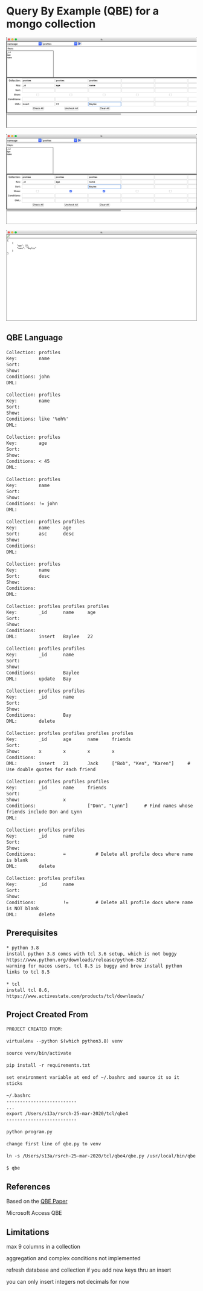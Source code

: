 # Query By Example (QBE) for a mongo collection

![alt text here](https://github.com/JamesSchiller/images/blob/master/Screen%20Shot%202020-05-07%20at%2010.10.34%20PM.png?raw=true)

![alt text here](https://github.com/JamesSchiller/images/blob/master/Screen%20Shot%202020-05-07%20at%2010.11.29%20PM.png?raw=true)

![alt text here](https://github.com/JamesSchiller/images/blob/master/Screen%20Shot%202020-05-07%20at%2010.11.42%20PM.png?raw=true)

## QBE Language

```
Collection: profiles
Key:        name
Sort:
Show:  
Conditions: john
DML: 

Collection: profiles
Key:        name
Sort: 
Show: 
Conditions: like '%oh%'
DML:

Collection: profiles
Key:        age
Sort: 
Show:
Conditions: < 45
DML:

Collection: profiles
Key:        name
Sort: 
Show:
Conditions: != john
DML: 

Collection: profiles profiles
Key:        name     age
Sort:       asc      desc
Show:
Conditions:
DML:

Collection: profiles
Key:        name
Sort:       desc
Show: 
Conditions:
DML:

Collection: profiles profiles profiles
Key:        _id      name     age
Sort:
Show:
Conditions:
DML:        insert   Baylee   22

Collection: profiles profiles
Key:        _id      name     
Sort:
Show:
Conditions:          Baylee
DML:        update   Bay

Collection: profiles profiles
Key:        _id      name     
Sort:
Show:
Conditions:          Bay
DML:        delete   

Collection: profiles profiles profiles profiles
Key:        _id      age      name     friends
Sort:      
Show:       x        x        x        x
Conditions:                            
DML:        insert   21       Jack     ["Bob", "Ken", "Karen"]     # Use double quotes for each friend

Collection: profiles profiles profiles
Key:        _id      name     friends
Sort:      
Show:                x        
Conditions:                   ["Don", "Lynn"]      # Find names whose friends include Don and Lynn         
DML:           

Collection: profiles profiles
Key:        _id      name    
Sort:      
Show:                      
Conditions:          =           # Delete all profile docs where name is blank        
DML:        delete

Collection: profiles profiles
Key:        _id      name    
Sort:      
Show:                      
Conditions:          !=          # Delete all profile docs where name is NOT blank        
DML:        delete
```

## Prerequisites

```
* python 3.8
install python 3.8 comes with tcl 3.6 setup, which is not buggy
https://www.python.org/downloads/release/python-382/
warning for macos users, tcl 8.5 is buggy and brew install python links to tcl 8.5

* tcl
install tcl 8.6, 
https://www.activestate.com/products/tcl/downloads/
```

## Project Created From

```
PROJECT CREATED FROM:

virtualenv --python $(which python3.8) venv

source venv/bin/activate

pip install -r requirements.txt 

set environment variable at end of ~/.bashrc and source it so it sticks

~/.bashrc
--------------------------
...
export /Users/s13a/rsrch-25-mar-2020/tcl/qbe4
--------------------------

python program.py

change first line of qbe.py to venv

ln -s /Users/s13a/rsrch-25-mar-2020/tcl/qbe4/qbe.py /usr/local/bin/qbe

$ qbe
```

## References

Based on the <a href="http://pages.cs.wisc.edu/~dbbook/openAccess/thirdEdition/qbe.pdf">QBE Paper</a>

Microsoft Access QBE


## Limitations

max 9 columns in a collection

aggregation and complex conditions not implemented

refresh database and collection if you add new keys thru an insert

you can only insert integers not decimals for now